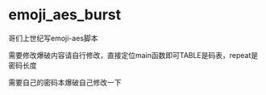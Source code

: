 # emoji_aes_burst
哥们上世纪写emoji-aes脚本

需要修改爆破内容请自行修改，直接定位main函数即可TABLE是码表，repeat是密码长度

需要自己的密码本爆破自己修改一下
